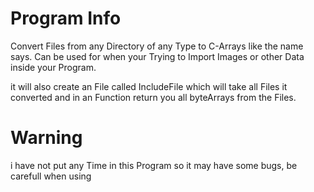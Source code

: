 # Program Info
Convert Files from any Directory of any Type to C-Arrays like the name says. Can be used for when your Trying to Import Images or other Data inside your Program.

it will also create an File called IncludeFile which will take all Files it converted and in an Function return you all byteArrays from the Files.

# Warning
i have not put any Time in this Program so it may have some bugs, be carefull when using

